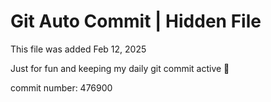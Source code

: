 # Git Auto Commit | Hidden File

This file was added Feb 12, 2025

Just for fun and keeping my daily git commit active 🤪

commit number: 476900
